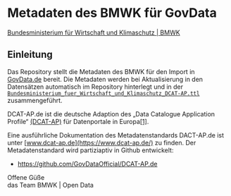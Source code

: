 # Metadaten des BMWK für GovData

[Bundesministerium für Wirtschaft und Klimaschutz | BMWK](https://www.bmwk.de) 


## Einleitung

Das Repository stellt die Metadaten des BMWK für den Import in [GovData.de](https://GovData.de) bereit. Die Metadaten werden bei Aktualisierung in den Datensätzen automatisch im Repository hinterlegt und in der [`Bundesministerium_fuer_Wirtschaft_und_Klimaschutz_DCAT-AP.ttl`](Bundesministerium_fuer_Wirtschaft_und_Klimaschutz_DCAT-AP.ttl) zusammengeführt. 

DCAT-AP.de ist die deutsche Adaption des „Data Catalogue Application Profile“ [(DCAT-AP)](https://github.com/SEMICeu/DCAT-AP) für Datenportale in Europa[[1]](https://github.com/GovDataOfficial/DCAT-AP.de).

Eine ausführliche Dokumentation des Metadatenstandards DACT-AP.de ist unter [www.dcat-ap.de](https://www.dcat-ap.de/) zu finden. Der Metadatenstandard wird partiziaptiv in Github entwickelt: 

- https://github.com/GovDataOfficial/DCAT-AP.de 

Offene Güße  
das Team BMWK | Open Data

